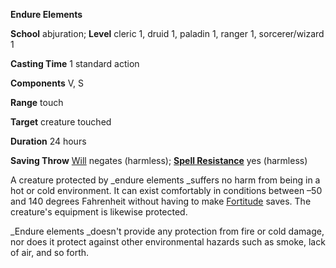  **Endure Elements**

**School** abjuration; **Level** cleric 1, druid 1, paladin 1, ranger 1, sorcerer/wizard 1

**Casting Time** 1 standard action

**Components** V, S

**Range** touch

**Target** creature touched

**Duration** 24 hours

**Saving Throw** [Will](../combat.md#_will) negates (harmless); **[Spell Resistance](../glossary.md#_spell-resistance)** yes (harmless)

A creature protected by _endure elements _suffers no harm from being in a hot or cold environment. It can exist comfortably in conditions between –50 and 140 degrees Fahrenheit without having to make [Fortitude](../combat.md#_fortitude) saves. The creature's equipment is likewise protected.

_Endure elements _doesn't provide any protection from fire or cold damage, nor does it protect against other environmental hazards such as smoke, lack of air, and so forth.

